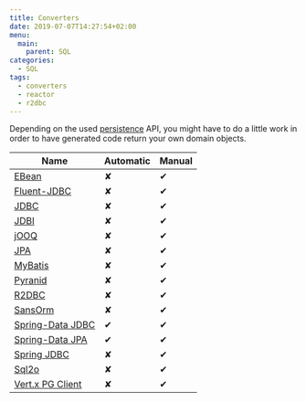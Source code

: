 ```yaml
---
title: Converters
date: 2019-07-07T14:27:54+02:00
menu:
  main:
    parent: SQL
categories:
  - SQL
tags:
  - converters
  - reactor
  - r2dbc
---
```


Depending on the used [persistence](/persistence/) API, you might have to do a little work in order to have generated code return your own domain objects.

| Name                                                    | Automatic | Manual |
|---------------------------------------------------------|-----------|--------|
| [EBean](/persistence/ebean/)                       | ✘         | ✔      |
| [Fluent-JDBC](/persistence/fluent-jdbc/)           | ✘         | ✔      |
| [JDBC](/persistence/jdbc/)                         | ✘         | ✔      |
| [JDBI](/persistence/jdbi/)                         | ✘         | ✔      |
| [jOOQ](/persistence/jooq/)                         | ✘         | ✔      |
| [JPA](/persistence/jpa/)                           | ✘         | ✔      |
| [MyBatis](/persistence/mybatis/)                   | ✘         | ✔      |
| [Pyranid](/persistence/pyranid/)                   | ✘         | ✔      |
| [R2DBC](/persistence/r2dbc/)                       | ✘         | ✔      |
| [SansOrm](/persistence/sansorm/)                   | ✘         | ✔      |
| [Spring-Data JDBC](/persistence/spring-data-jdbc/) | ✔         | ✔      |
| [Spring-Data JPA](/persistence/spring-data-jpa/)   | ✔         | ✔      |
| [Spring JDBC](/persistence/spring-jdbc/)           | ✘         | ✔      |
| [Sql2o](/persistence/sqlo/)                        | ✘         | ✔      |
| [Vert.x PG Client](/persistence/vertx-pg-client)   | ✘         | ✔      |
